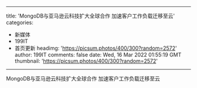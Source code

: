 
---
title: 'MongoDB与亚马逊云科技扩大全球合作 加速客户工作负载迁移至云'
categories: 
 - 新媒体
 - 199IT
 - 首页更新
headimg: 'https://picsum.photos/400/300?random=2572'
author: 199IT
comments: false
date: Wed, 16 Mar 2022 01:55:19 GMT
thumbnail: 'https://picsum.photos/400/300?random=2572'
---

<div>   
MongoDB与亚马逊云科技扩大全球合作 加速客户工作负载迁移至云  
</div>
            